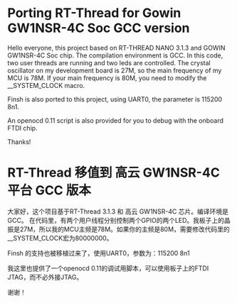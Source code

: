 # Porting RT-Thread for Gowin GW1NSR-4C Soc GCC version

Hello everyone, this project based on RT-THREAD NANO 3.1.3 and GOWIN GW1NSR-4C Soc chip. The compilation environment is GCC. In this code, two user threads are running and two leds are controlled. The crystal oscillator on my development board is 27M, so the main frequency of my MCU is 78M. If your main frequency is 80M, you need to modify the __SYSTEM_CLOCK macro.

Finsh is also ported to this project, using UART0, the parameter is 115200 8n1.

An openocd 0.11 script is also provided for you to debug with the onboard FTDI chip.

Thanks!


# RT-Thread 移值到 高云 GW1NSR-4C 平台 GCC 版本

大家好，这个项目基于RT-Thread 3.1.3 和 高云 GW1NSR-4C 芯片。编译环境是GCC。
在代码里，有两个用户线程分别控制两个GPIO的两个LED。我板子上的晶振是27M，所以我的MCU主频是78M。如果你的主频是80M，需要修改代码里的__SYSTEM_CLOCK宏为80000000。

Finsh 的支持也被移植过来了，使用UART0，参数为：115200 8n1

我这里也提供了一个openocd 0.11的调试用脚本，可以使用板子上的FTDI JTAG，而不必外接JTAG。

谢谢！
